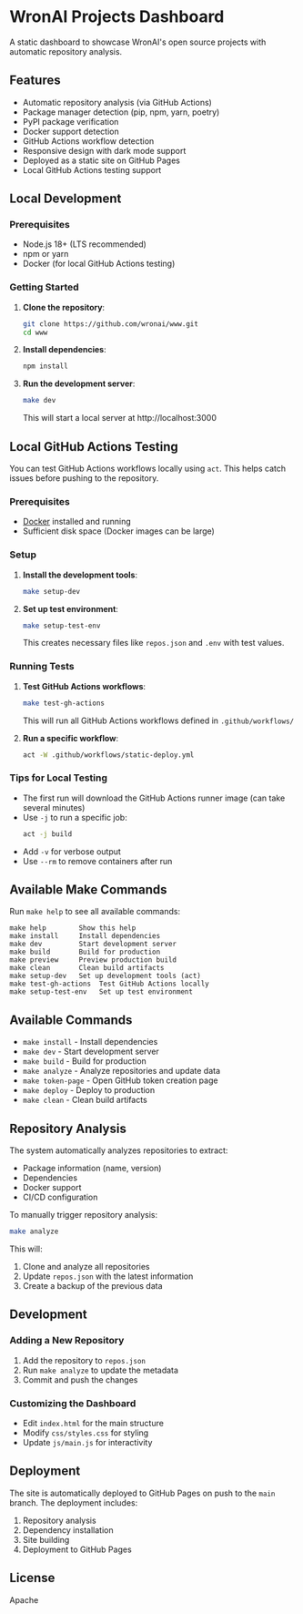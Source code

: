 # WronAI Projects Dashboard

A static dashboard to showcase WronAI's open source projects with automatic repository analysis.

## Features

- Automatic repository analysis (via GitHub Actions)
- Package manager detection (pip, npm, yarn, poetry)
- PyPI package verification
- Docker support detection
- GitHub Actions workflow detection
- Responsive design with dark mode support
- Deployed as a static site on GitHub Pages
- Local GitHub Actions testing support

## Local Development

### Prerequisites

- Node.js 18+ (LTS recommended)
- npm or yarn
- Docker (for local GitHub Actions testing)

### Getting Started

1. **Clone the repository**:
   ```bash
   git clone https://github.com/wronai/www.git
   cd www
   ```

2. **Install dependencies**:
   ```bash
   npm install
   ```

3. **Run the development server**:
   ```bash
   make dev
   ```
   This will start a local server at http://localhost:3000

## Local GitHub Actions Testing

You can test GitHub Actions workflows locally using `act`. This helps catch issues before pushing to the repository.

### Prerequisites

- [Docker](https://docs.docker.com/get-docker/) installed and running
- Sufficient disk space (Docker images can be large)

### Setup

1. **Install the development tools**:
   ```bash
   make setup-dev
   ```

2. **Set up test environment**:
   ```bash
   make setup-test-env
   ```
   This creates necessary files like `repos.json` and `.env` with test values.

### Running Tests

1. **Test GitHub Actions workflows**:
   ```bash
   make test-gh-actions
   ```
   This will run all GitHub Actions workflows defined in `.github/workflows/`

2. **Run a specific workflow**:
   ```bash
   act -W .github/workflows/static-deploy.yml
   ```

### Tips for Local Testing

- The first run will download the GitHub Actions runner image (can take several minutes)
- Use `-j` to run a specific job:
  ```bash
  act -j build
  ```
- Add `-v` for verbose output
- Use `--rm` to remove containers after run

## Available Make Commands

Run `make help` to see all available commands:

```
make help        Show this help
make install     Install dependencies
make dev         Start development server
make build       Build for production
make preview     Preview production build
make clean       Clean build artifacts
make setup-dev   Set up development tools (act)
make test-gh-actions  Test GitHub Actions locally
make setup-test-env   Set up test environment
```

## Available Commands

- `make install` - Install dependencies
- `make dev` - Start development server
- `make build` - Build for production
- `make analyze` - Analyze repositories and update data
- `make token-page` - Open GitHub token creation page
- `make deploy` - Deploy to production
- `make clean` - Clean build artifacts

## Repository Analysis

The system automatically analyzes repositories to extract:

- Package information (name, version)
- Dependencies
- Docker support
- CI/CD configuration

To manually trigger repository analysis:

```bash
make analyze
```

This will:
1. Clone and analyze all repositories
2. Update `repos.json` with the latest information
3. Create a backup of the previous data

## Development

### Adding a New Repository

1. Add the repository to `repos.json`
2. Run `make analyze` to update the metadata
3. Commit and push the changes

### Customizing the Dashboard

- Edit `index.html` for the main structure
- Modify `css/styles.css` for styling
- Update `js/main.js` for interactivity

## Deployment

The site is automatically deployed to GitHub Pages on push to the `main` branch. The deployment includes:

1. Repository analysis
2. Dependency installation
3. Site building
4. Deployment to GitHub Pages

## License

Apache
